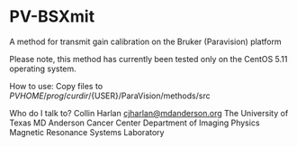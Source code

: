 # PV-BSXmit
A method for transmit gain calibration on the Bruker (Paravision) platform

Please note, this method has currently been tested only on the CentOS 5.11 operating system.

How to use:
Copy files to ${PVHOME}/prog/curdir/${USER}/ParaVision/methods/src

Who do I talk to?
Collin Harlan
cjharlan@mdanderson.org
The University of Texas MD Anderson Cancer Center
Department of Imaging Physics
Magnetic Resonance Systems Laboratory
